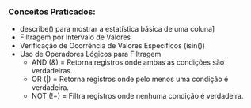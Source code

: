 ### Conceitos Praticados:
- describe() para mostrar a estatística básica de uma coluna]
- Filtragem por Intervalo de Valores
- Verificação de Ocorrência de Valores Específicos (isin())
- Uso de Operadores Lógicos para Filtragem
  - AND (&) = Retorna registros onde ambas as condições são verdadeiras.
  - OR (|) = Retorna registros onde pelo menos uma condição é verdadeira.
  - NOT (!=) = Filtra registros onde nenhuma condição é verdadeira.
